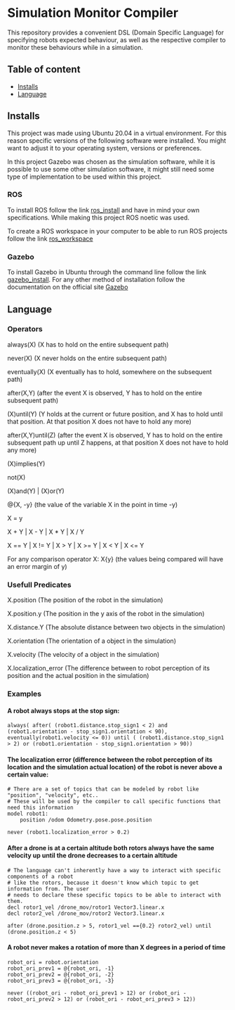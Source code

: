 # Simulation Monitor Compiler
 This repository provides a convenient DSL (Domain Specific Language) for specifying robots expected behaviour, as well as the respective compiler to monitor these behaviours while in a simulation.

## Table of content
* [Installs](#installs)
* [Language](#language)


## Installs
This project was made using Ubuntu 20.04 in a virtual environment. For this reason specific versions of the following software were installed. You might want to adjust it to your operating system, versions or preferences.

In this project Gazebo was chosen as the simulation software, while it is possible to use some other simulation software, it might still need some type of implementation to be used within this project.

### ROS
To install ROS follow the link [ros_install](http://wiki.ros.org/ROS/Installation) and have in mind your own specifications. While making this project ROS noetic was used.


To create a ROS workspace in your computer to be able to run ROS projects follow the link [ros_workspace](http://wiki.ros.org/catkin/Tutorials/create_a_workspace)

### Gazebo
To install Gazebo in Ubuntu through the command line follow the link [gazebo_install](http://gazebosim.org/tutorials?tut=install_ubuntu). For any other method of installation follow the documentation on the official site [Gazebo](http://gazebosim.org/)


## Language

### Operators
always(X) (X has to hold on the entire subsequent path)

never(X) (X never holds on the entire subsequent path)

eventually(X) (X eventually has to hold, somewhere on the subsequent path)

after(X,Y) (after the event X is observed, Y has to hold on the entire subsequent path)

(X)until(Y) (Y holds at the current or future position, and X has to hold until that position. At that position X does not have to hold any more)

after(X,Y)until(Z) (after the event X is observed, Y has to hold on the entire subsequent path up until Z happens, at that position X does not have to hold any more)

(X)implies(Y)

not(X)

(X)and(Y) | (X)or(Y)

@{X, -y} (the value of the variable X in the point in time -y)

X = y

X + Y | X - Y | X * Y | X / Y

X == Y | X != Y | X > Y | X >= Y | X < Y | X <= Y

For any comparison operator X: X{y} (the values being compared will have an error margin of y)

### Usefull Predicates
X.position (The position of the robot in the simulation)

X.position.y (The position in the y axis of the robot in the simulation)

X.distance.Y (The absolute distance between two objects in the simulation)

X.orientation (The orientation of a object in the simulation)

X.velocity (The velocity of a object in the simulation)

X.localization_error (The difference between to robot perception of its position and the actual position in the simulation)

### Examples

#### A robot always stops at the stop sign:
```
always( after( (robot1.distance.stop_sign1 < 2) and (robot1.orientation - stop_sign1.orientation < 90), eventually(robot1.velocity <= 0)) until ( (robot1.distance.stop_sign1 > 2) or (robot1.orientation - stop_sign1.orientation > 90))
```

#### The localization error (difference between the robot perception of its location and the simulation actual location) of the robot is never above a certain value:
```
# There are a set of topics that can be modeled by robot like "position", "velocity", etc..
# These will be used by the compiler to call specific functions that need this information
model robot1:
    position /odom Odometry.pose.pose.position

never (robot1.localization_error > 0.2)
```

#### After a drone is at a certain altitude both rotors always have the same velocity up until the drone decreases to a certain altitude
```
# The language can't inherently have a way to interact with specific components of a robot 
# like the rotors, because it doesn't know which topic to get information from. The user
# needs to declare these specific topics to be able to interact with them.
decl rotor1_vel /drone_mov/rotor1 Vector3.linear.x
decl rotor2_vel /drone_mov/rotor2 Vector3.linear.x

after (drone.position.z > 5, rotor1_vel =={0.2} rotor2_vel) until (drone.position.z < 5)
```

#### A robot never makes a rotation of more than X degrees in a period of time
```
robot_ori = robot.orientation
robot_ori_prev1 = @{robot_ori, -1}
robot_ori_prev2 = @{robot_ori, -2}
robot_ori_prev3 = @{robot_ori, -3}

never ((robot_ori - robot_ori_prev1 > 12) or (robot_ori - robot_ori_prev2 > 12) or (robot_ori - robot_ori_prev3 > 12))
```